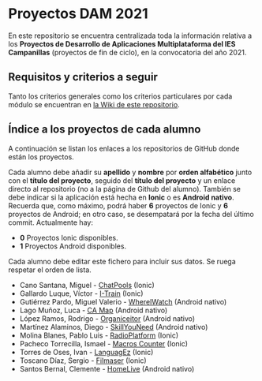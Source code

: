 # Proyectos DAM 2021

En este repositorio se encuentra centralizada toda la información relativa a los **Proyectos de Desarrollo de Aplicaciones Multiplataforma del IES Campanillas** (proyectos de fin de ciclo), en la convocatoria del año 2021.

## Requisitos y criterios a seguir

Tanto los criterios generales como los criterios particulares por cada módulo se encuentran en [la Wiki de este repositorio](https://github.com/IESCampanillas/proyectos-dam-2021/wiki).

## Índice a los proyectos de cada alumno

A continuación se listan los enlaces a los repositorios de GitHub donde están los proyectos. 

Cada alumno debe añadir su **apellido** y **nombre** por **orden alfabético** junto con el **título del proyecto**, seguido del **título del proyecto** y un enlace directo al repositorio (no a la página de Github del alumno). También se debe indicar si la aplicación está hecha en **Ionic** o es **Android nativo**. Recuerda que, como máximo, podrá haber **6** proyectos de Ionic y **6** proyectos de Android; en otro caso, se desempatará por la fecha del último commit. Actualmente hay:

- **0** Proyectos Ionic disponibles.
- **1** Proyectos Android disponibles.

Cada alumno debe editar este fichero para incluir sus datos. Se ruega respetar el orden de lista.

* Cano Santana, Miguel - [ChatPools](https://github.com/miguelcanosantana/ChatPools) (Ionic)
* Gallardo Luque, Víctor  - [I-Train](https://github.com/VictorGallardo/I-Train) (Ionic)
* Gutiérrez Pardo, Miguel Valerio - [WhereIWatch](https://github.com/BeTheVal/WhereIWatch) (Android nativo)
* Lago Muñoz, Luca - [CA Map](https://github.com/ROMthesheep/CC-Map) (Android nativo)
* López Ramos, Rodrigo - [Organiceitor](https://github.com/rodrigolopezramoss/ProyectoFinCiclo-Organiceitor) (Android nativo)
* Martínez Alaminos, Diego - [SkillYouNeed](https://github.com/diegomartinezalaminos/SkillYouNeed) (Android nativo)
* Molina Blanes, Pablo Luis - [RadioPlatform](https://github.com/PabloLuisMolinaBlanes/RadioPlatform) (Ionic)
* Pacheco Torrecilla, Ismael - [Macros Counter](https://github.com/ismaelpacheco13/macros-counter-ionic-final) (Ionic)
* Torres de Oses, Ivan - [LanguagEz](https://github.com/IvanTorres21/LanguagEz) (Ionic)
* Toscano Díaz, Sergio - [Filmaser](https://github.com/sergiotoscanodiaz/Filmaser) (Ionic)
* Santos Bernal, Clemente - [HomeLive](https://github.com/damcsb/HomeLive) (Android nativo)





